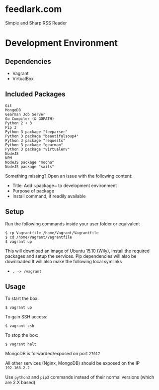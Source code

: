 # feedlark.com

Simple and Sharp RSS Reader

Development Environment
============

Dependencies
------------

- Vagrant
- VirtualBox

Included Packages
------------

	Git
	MongoDB
	Gearman Job Server
	Go Compiler (& GOPATH)
	Python 2 + 3
	Pip 3
	Python 3 package "feeparser"
	Python 3 package "beautifulsoup4"
	Python 3 package "requests"
	Python 3 package "gearman"
	Python 3 package "virtualenv"
	NodeJS
	NPM
	NodeJS package "mocha"
	NodeJS package "sails"
	

Something missing? Open an issue with the following content:

- Title: Add ~package~ to development environment
- Purpose of package
- Install command, if readily available

Setup
------------

Run the following commands inside your user folder or equivalent

	$ cp Vagrantfile /home/Vagrant/Vagrantfile
	$ cd /home/Vagrant/Vagrantfile
	$ vagrant up

This will download an image of Ubuntu 15.10 (Wily), install the required packages and setup the services. Pip dependencies will also be downloaded
It will also make the following local symlinks

- `. -> /vagrant`

Usage
------------

To start the box:

	$ vagrant up

To gain SSH access:

	$ vagrant ssh

To stop the box:

	$ vagrant halt

MongoDB is forwarded/exposed on port `27017`

All other services (Nginx, MongoDB) should be exposed on the IP `192.168.2.2`

Use `python3` and `pip3` commands instead of their normal versions (which are 2.X based)

